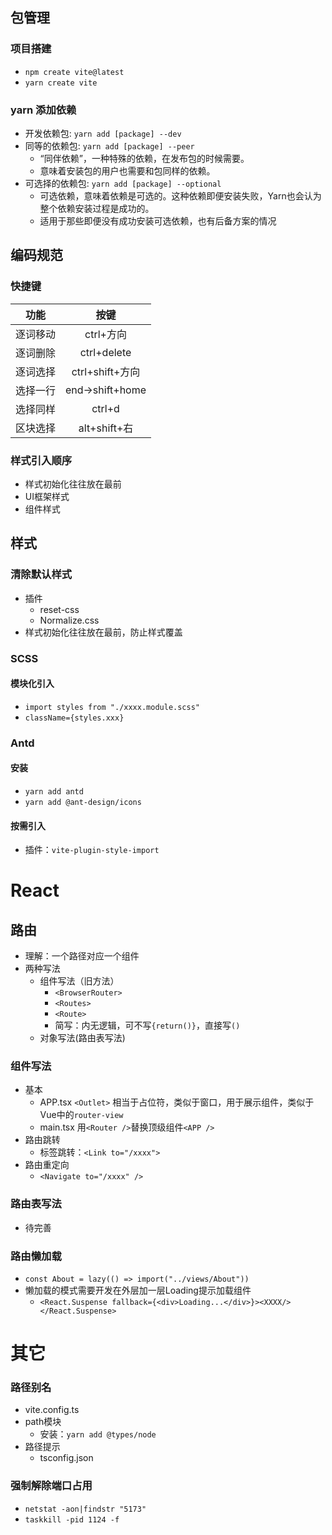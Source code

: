 ## 包管理
### 项目搭建
- `npm create vite@latest`
- `yarn create vite`
### yarn 添加依赖
- 开发依赖包: `yarn add [package] --dev`
- 同等的依赖包: `yarn add [package] --peer`
  - “同伴依赖”，一种特殊的依赖，在发布包的时候需要。
  - 意味着安装包的用户也需要和包同样的依赖。
- 可选择的依赖包: `yarn add [package] --optional`
  - 可选依赖，意味着依赖是可选的。这种依赖即便安装失败，Yarn也会认为整个依赖安装过程是成功的。
  - 适用于那些即便没有成功安装可选依赖，也有后备方案的情况

## 编码规范
### 快捷键
| 功能 | 按键 |
| :---: | :---: |
逐词移动 | ctrl+方向
逐词删除 | ctrl+delete
逐词选择 | ctrl+shift+方向
选择一行 | end->shift+home
选择同样 | ctrl+d
区块选择 | alt+shift+右
### 样式引入顺序
- 样式初始化往往放在最前
- UI框架样式
- 组件样式

## 样式
### 清除默认样式
- 插件
  - reset-css
  - Normalize.css
- 样式初始化往往放在最前，防止样式覆盖
### SCSS
#### 模块化引入
- `import styles from "./xxxx.module.scss"`
- `className={styles.xxx}`
### Antd
#### 安装
- `yarn add antd`
- `yarn add @ant-design/icons`
#### 按需引入
- 插件：`vite-plugin-style-import`

# React
## 路由
- 理解：一个路径对应一个组件
- 两种写法
  - 组件写法（旧方法）
    - `<BrowserRouter>`
    - `<Routes>`
    - `<Route>`
    - 简写：内无逻辑，可不写`{return()}`，直接写`()`
  - 对象写法(路由表写法)
### 组件写法
- 基本
  - APP.tsx `<Outlet>` 相当于占位符，类似于窗口，用于展示组件，类似于Vue中的`router-view`
  - main.tsx 用`<Router />`替换顶级组件`<APP />`
- 路由跳转
  - 标签跳转：`<Link to="/xxxx">`
- 路由重定向
  - `<Navigate to="/xxxx" />`
### 路由表写法
- 待完善
### 路由懒加载
- `const About = lazy(() => import("../views/About"))`
- 懒加载的模式需要开发在外层加一层Loading提示加载组件
  - `<React.Suspense fallback={<div>Loading...</div>}><XXXX/></React.Suspense>`

# 其它
### 路径别名
- vite.config.ts
- path模块
  - 安装：`yarn add @types/node`
- 路径提示
  - tsconfig.json
### 强制解除端口占用
- `netstat -aon|findstr "5173"`
- `taskkill -pid 1124 -f`
